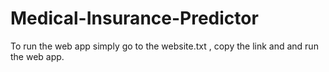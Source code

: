 # Medical-Insurance-Predictor

To run the web app simply go to the website.txt , copy the link and and run the web app.

